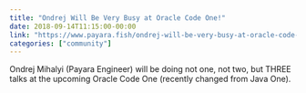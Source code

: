 ```yaml
---
title: "Ondrej Will Be Very Busy at Oracle Code One!"
date: 2018-09-14T11:15:00-00:00
link: "https://www.payara.fish/ondrej-will-be-very-busy-at-oracle-code-one"
categories: ["community"]
---
```


Ondrej Mihalyi (Payara Engineer) will be doing not one, not two, but THREE talks at the upcoming Oracle Code One (recently changed from Java One).